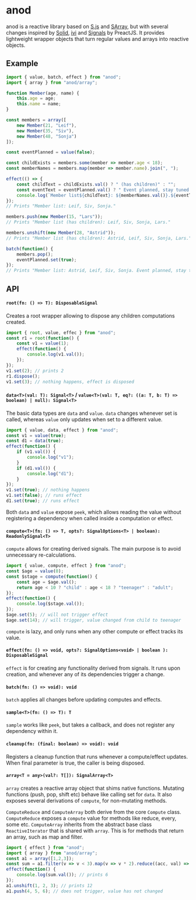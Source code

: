 # anod
anod is a reactive library based on [S.js](https://github.com/adamhaile/S) and [SArray](https://github.com/adamhaile/S-array), but with several changes inspired by [Solid](https://github.com/solidjs/solid), [ivi](https://github.com/localvoid/ivi) and [Signals](https://github.com/preactjs/signals) by PreactJS. It provides lightweight wrapper objects that turn regular values and arrays into reactive objects.
## Example
```js
import { value, batch, effect } from "anod";
import { array } from "anod/array";

function Member(age, name) {
    this.age = age;
    this.name = name;
}

const members = array([
    new Member(21, "Leif"),
    new Member(35, "Siv"),
    new Member(48, "Sonja")
]);

const eventPlanned = value(false);

const childExists = members.some(member => member.age < 18);
const memberNames = members.map(member => member.name).join(", ");

effect(() => {
    const childText = childExists.val() ? " (has children)" : "";
    const eventText = eventPlanned.val() ? " Event planned, stay tuned!" : "";
    console.log(`Member list${childText}: ${memberNames.val()}.${eventText}`);
});
// Prints "Member list: Leif, Siv, Sonja."

members.push(new Member(15, "Lars"));
// Prints "Member list (has children): Leif, Siv, Sonja, Lars."

members.unshift(new Member(28, "Astrid"));
// Prints "Member list (has children): Astrid, Leif, Siv, Sonja, Lars."

batch(function() {
    members.pop();
    eventPlanned.set(true);
});
// Prints "Member list: Astrid, Leif, Siv, Sonja. Event planned, stay tuned!"
```
## API
#### `root(fn: () => T): DisposableSignal`
Creates a root wrapper allowing to dispose any children computations created.
```js
import { root, value, effec } from "anod";
const r1 = root(function() {
    const v1 = value(1);
    effect(function() {
        console.log(v1.val());
    });
});
v1.set(2); // prints 2
r1.dispose();
v1.set(3); // nothing happens, effect is disposed
```
#### `data<T>(val: T): Signal<T>` / `value<T>(val: T, eq?: ((a: T, b: T) => boolean) | null): Signal<T>`
The basic data types are `data` and `value`. `data` changes whenever set is called, whereas `value` only updates when set to a different value.
```js
import { value, data, effect } from "anod";
const v1 = value(true);
const d1 = data(true);
effect(function() {
    if (v1.val()) {
        console.log("v1");
    }
    if (d1.val()) {
        console.log("d1");
    }
});
v1.set(true); // nothing happens
v1.set(false); // runs effect
d1.set(true); // runs effect
```
Both `data` and `value` expose `peek`, which allows reading the value without registering a dependency when called inside a computation or effect.
#### `compute<T>(fn: () => T, opts?: SignalOptions<T> | boolean): ReadonlySignal<T>`
`compute` allows for creating derived signals. The main purpose is to avoid unnecessary re-calculations.
```js
import { value, compute, effect } from "anod";
const $age = value(0);
const $stage = compute(function() {
    const age = $age.val();
    return age < 10 ? "child" : age < 18 ? "teenager" : "adult";
});
effect(function() {
    console.log($stage.val());
});
$age.set(5); // will not trigger effect
$age.set(14); // will trigger, value changed from child to teenager
```
`compute` is lazy, and only runs when any other compute or effect tracks its value.
#### `effect(fn: () => void, opts?: SignalOptions<void> | boolean ): DisposableSignal`
`effect` is for creating any functionality derived from signals. It runs upon creation, and whenever any of its dependencies trigger a change.
#### `batch(fn: () => void): void`
`batch` applies all changes before updating computes and effects.
#### `sample<T>(fn: () => T): T`
`sample` works like `peek`, but takes a callback, and does not register any dependency within it.
#### `cleanup(fn: (final: boolean) => void): void`
Registers a cleanup function that runs whenever a compute/effect updates. When final parameter is true, the caller is being disposed.
#### `array<T = any>(val?: T[]): SignalArray<T>`
`array` creates a reactive array object that shims native functions. Mutating functions (push, pop, shift etc) behave like calling set for `data`. It also exposes several derivations of `compute`, for non-mutating methods.

`ComputeReduce` and `ComputeArray` both derive from the core `Compute` class. `ComputeReduce` exposes a `compute` value for methods like reduce, every, some etc. `ComputeArray` inherits from the abstract base class `ReactiveIterator` that is shared with `array`. This is for methods that return an array, such as map and filter.

```js
import { effect } from "anod";
import { array } from "anod/array";
const a1 = array([1,2,3]);
const sum = a1.filter(v => v < 3).map(v => v * 2).reduce((acc, val) => acc + val);
effect(function() {
    console.log(sum.val()); // prints 6
});
a1.unshift(1, 2, 3); // prints 12
a1.push(4, 5, 6); // does not trigger, value has not changed
```